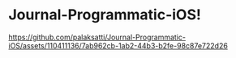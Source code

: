 # Journal-Programmatic-iOS!





https://github.com/palaksatti/Journal-Programmatic-iOS/assets/110411136/7ab962cb-1ab2-44b3-b2fe-98c87e722d26

